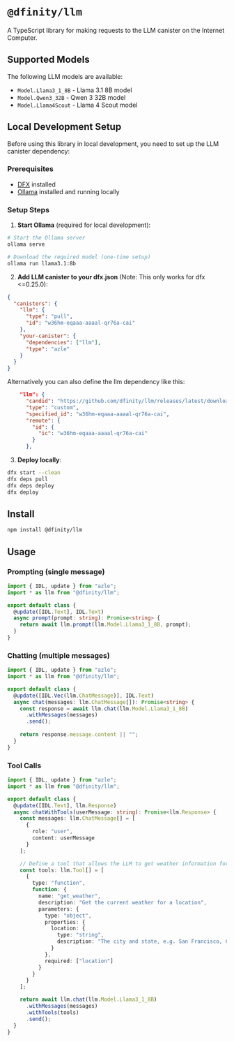 # `@dfinity/llm`

A TypeScript library for making requests to the LLM canister on the Internet Computer.

## Supported Models

The following LLM models are available:

- `Model.Llama3_1_8B` - Llama 3.1 8B model
- `Model.Qwen3_32B` - Qwen 3 32B model
- `Model.Llama4Scout` - Llama 4 Scout model

## Local Development Setup

Before using this library in local development, you need to set up the LLM canister dependency:

### Prerequisites
- [DFX](https://internetcomputer.org/docs/building-apps/getting-started/install) installed
- [Ollama](https://ollama.com/) installed and running locally

### Setup Steps

1. **Start Ollama** (required for local development):
```bash
# Start the Ollama server
ollama serve

# Download the required model (one-time setup)
ollama run llama3.1:8b
```

2. **Add LLM canister to your dfx.json** (Note: This only works for dfx <=0.25.0):
```json
{
  "canisters": {
    "llm": {
      "type": "pull",
      "id": "w36hm-eqaaa-aaaal-qr76a-cai"
    },
    "your-canister": {
      "dependencies": ["llm"],
      "type": "azle"
    }
  }
}
```

Alternatively you can also define the llm dependency like this:
```json
    "llm": {
      "candid": "https://github.com/dfinity/llm/releases/latest/download/llm-canister-ollama.did",
      "type": "custom",
      "specified_id": "w36hm-eqaaa-aaaal-qr76a-cai",
      "remote": {
        "id": {
          "ic": "w36hm-eqaaa-aaaal-qr76a-cai"
        }
      },
```

3. **Deploy locally**:
```bash
dfx start --clean
dfx deps pull
dfx deps deploy
dfx deploy
```


## Install

```bash
npm install @dfinity/llm
```

## Usage

### Prompting (single message)

```typescript
import { IDL, update } from "azle";
import * as llm from "@dfinity/llm";

export default class {
  @update([IDL.Text], IDL.Text)
  async prompt(prompt: string): Promise<string> {
    return await llm.prompt(llm.Model.Llama3_1_8B, prompt);
  }
}
```

### Chatting (multiple messages)

```typescript
import { IDL, update } from "azle";
import * as llm from "@dfinity/llm";

export default class {
  @update([IDL.Vec(llm.ChatMessage)], IDL.Text)
  async chat(messages: llm.ChatMessage[]): Promise<string> {
    const response = await llm.chat(llm.Model.Llama3_1_8B)
      .withMessages(messages)
      .send();
    
    return response.message.content || "";
  }
}
```

### Tool Calls

```typescript
import { IDL, update } from "azle";
import * as llm from "@dfinity/llm";

export default class {
  @update([IDL.Text], llm.Response)
  async chatWithTools(userMessage: string): Promise<llm.Response> {
    const messages: llm.ChatMessage[] = [
      {
        role: "user",
        content: userMessage
      }
    ];

    // Define a tool that allows the LLM to get weather information for a location
    const tools: llm.Tool[] = [
      {
        type: "function",
        function: {
          name: "get_weather",
          description: "Get the current weather for a location",
          parameters: {
            type: "object",
            properties: {
              location: {
                type: "string",
                description: "The city and state, e.g. San Francisco, CA"
              }
            },
            required: ["location"]
          }
        }
      }
    ];

    return await llm.chat(llm.Model.Llama3_1_8B)
      .withMessages(messages)
      .withTools(tools)
      .send();
  }
}
```
